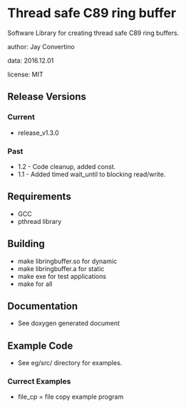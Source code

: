 # Thread safe C89 ring buffer

Software Library for creating thread safe C89 ring buffers.

author: Jay Convertino

data: 2016.12.01

license: MIT

## Release Versions
### Current
  - release_v1.3.0

### Past
  - 1.2 - Code cleanup, added const.
  - 1.1 - Added timed wait_until to blocking read/write.

## Requirements
  - GCC
  - pthread library

## Building
  - make libringbuffer.so for dynamic
  - make libringbuffer.a  for static
  - make exe for test applications
  - make for all

## Documentation
  - See doxygen generated document

## Example Code
  - See eg/src/ directory for examples.

### Currect Examples
  - file_cp = file copy example program
